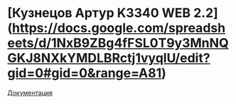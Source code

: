 # [Кузнецов Артур K3340 WEB 2.2] (https://docs.google.com/spreadsheets/d/1NxB9ZBg4fFSL0T9y3MnNQGKJ8NXkYMDLBRctj1vyqlU/edit?gid=0#gid=0&range=A81)

[Документация](https://i-am-dak0ta.github.io/ITMO-ACS-WebDev-2025/) 
